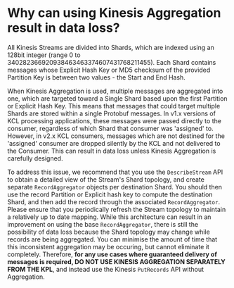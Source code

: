 # Why can using Kinesis Aggregation result in data loss?

All Kinesis Streams are divided into Shards, which are indexed using an 128bit integer (range 0 to 340282366920938463463374607431768211455). Each Shard contains messages whose Explicit Hash Key or MD5 checksum of the provided Partition Key is between two values - the Start and End Hash.

When Kinesis Aggregation is used, multiple messages are aggregated into one, which are targeted toward a Single Shard based upon the first Partition or Explicit Hash Key. This means that messages that could target multiple Shards are stored within a single Protobuf messages. In v1.x versions of KCL processing applications, these messages were passed directly to the consumer, regardless of which Shard that consumer was 'assigned' to. However, in v2.x KCL consumers, messages which are not destined for the 'assigned' consumer are dropped silently by the KCL and not delivered to the Consumer. This can result in data loss unless Kinesis Aggregation is carefully designed.

To address this issue, we recommend that you use the `DescribeStream` API to obtain a detailed view of the Stream's Shard topology, and create separate `RecordAggregator` objects per destination Shard. You should then use the record Partition or Explicit hash key to compute the destination Shard, and then add the record through the associated `RecordAggregator`. Please ensure that you periodically refresh the Stream topology to maintain a relatively up to date mapping. While this architecture can result in an improvement on using the base `RecordAggregator`, there is still the possibility of data loss because the Shard topology may change while records are being aggregated. You can minimise the amount of time that this inconsistent aggregation may be occuring, but cannot eliminate it completely. Therefore, __for any use cases where guaranteed delivery of messages is required, DO NOT USE KINESIS AGGREGATION SEPARATELY FROM THE KPL__, and instead use the Kinesis `PutRecords` API without Aggregation.
